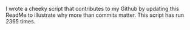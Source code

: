 I wrote a cheeky script that contributes to my Github by updating this ReadMe to illustrate why more than commits matter. This script has run 2365 times.